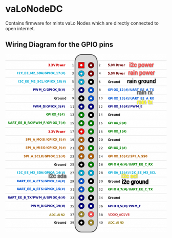 # vaLoNodeDC
Contains firmware for mints vaLo Nodes which are directly connected to open internet.

## Wiring Diagram for the GPIO pins 

![Pin Diagram.jpg](https://github.com/mi3nts/vaLoNodeDC/blob/main/res/c4_40pinmap_rev0.5-fotor-20231127154911.png)
